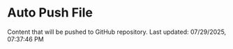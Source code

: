 # Auto Push File

Content that will be pushed to GitHub repository.
Last updated: 07/29/2025, 07:37:46 PM